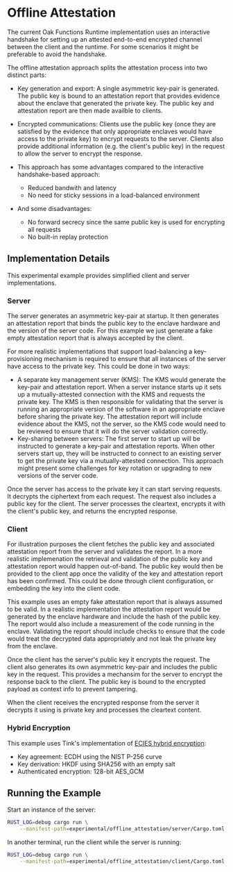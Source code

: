 # Offline Attestation

The current Oak Functions Runtime implementation uses an interactive handshake
for setting up an attested end-to-end encrypted channel between the client and
the runtime. For some scenarios it might be preferable to avoid the handshake.

The offline attestation approach splits the attestation process into two
distinct parts:

- Key generation and export: A single asymmetric key-pair is generated. The
  public key is bound to an attestation report that provides evidence about the
  enclave that generated the private key. The public key and attestation report
  are then made availble to clients.
- Encrypted communications: Clients use the public key (once they are satisfied
  by the evidence that only appropriate enclaves would have access to the
  private key) to encrypt requests to the server. Clients also provide
  additional information (e.g. the client's public key) in the request to allow
  the server to encrypt the response.

- This approach has some advantages compared to the interactive handshake-based
  approach:
  - Reduced bandwith and latency
  - No need for sticky sessions in a load-balanced environment
- And some disadvantages:
  - No forward secrecy since the same public key is used for encrypting all
    requests
  - No built-in replay protection

## Implementation Details

This experimental example provides simplified client and server implementations.

### Server

The server generates an asymmetric key-pair at startup. It then generates an
attestation report that binds the public key to the enclave hardware and the
version of the server code. For this example we just generate a fake empty
attestation report that is always accepted by the client.

For more realistic implementations that support load-balancing a
key-provisioning mechanism is required to ensure that all instances of the
server have access to the private key. This could be done in two ways:

- A separate key management server (KMS): The KMS would generate the key-pair
  and attestation report. When a server instance starts up it sets up a
  mutually-attested connection with the KMS and requests the private key. The
  KMS is then responsible for validating that the server is running an
  appropriate version of the software in an appropriate enclave before sharing
  the private key. The attestation report will include evidence about the KMS,
  not the server, so the KMS code would need to be reviewed to ensure that it
  will do the server validation correctly.
- Key-sharing between servers: The first server to start up will be instructed
  to generate a key-pair and attestation reports. When other servers start up,
  they will be instructed to connect to an existing server to get the private
  key via a mutually-attested connection. This approach might present some
  challenges for key rotation or upgrading to new versions of the server code.

Once the server has access to the private key it can start serving requests. It
decrypts the ciphertext from each request. The request also includes a public
key for the client. The server processes the cleartext, encrypts it with the
client's public key, and returns the encrypted response.

### Client

For illustration purposes the client fetches the public key and associated
attestation report from the server and validates the report. In a more realistic
implemenation the retrieval and validation of the public key and attestation
report would happen out-of-band. The public key would then be provided to the
client app once the validity of the key and attestation report has been
confirmed. This could be done through client configuration, or embedding the key
into the client code.

This example uses an empty fake attestation report that is always assumed to be
valid. In a realistic implementation the attestation report would be generated
by the enclave hardware and include the hash of the public key. The report would
also include a measurement of the code running in the enclave. Validating the
report should include checks to ensure that the code would treat the decrypted
data appropriately and not leak the private key from the enclave.

Once the client has the server's public key it encrypts the request. The client
also generates its own asymmetric key-pair and includes the public key in the
request. This provides a mechansim for the server to encrypt the response back
to the client. The public key is bound to the encrypted payload as context info
to prevent tampering.

When the client receives the encrypted response from the server it decrypts it
using is private key and processes the cleartext content.

### Hybrid Encryption

This example uses Tink's implementation of
[ECIES hybrid encryption](https://github.com/project-oak/tink-rust/tree/main/hybrid):

- Key agreement: ECDH using the NIST P-256 curve
- Key derivation: HKDF using SHA256 with an empty salt
- Authenticated encryption: 128-bit AES_GCM

## Running the Example

Start an instance of the server:

```bash
RUST_LOG=debug cargo run \
    --manifest-path=experimental/offline_attestation/server/Cargo.toml
```

In another terminal, run the client while the server is running:

```bash
RUST_LOG=debug cargo run \
    --manifest-path=experimental/offline_attestation/client/Cargo.toml
```
